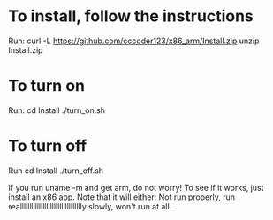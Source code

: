 # To install, follow the instructions
Run:
curl -L https://github.com/cccoder123/x86_arm/Install.zip
unzip Install.zip

# To turn on 
Run:
cd Install
./turn_on.sh

# To turn off
Run 
cd Install
./turn_off.sh



If you run uname -m and get arm, do not worry! To see if it works, just install an x86 app.
Note that it will either: Not run properly, run reallllllllllllllllllllllllllllllllly slowly, won't run at all.
